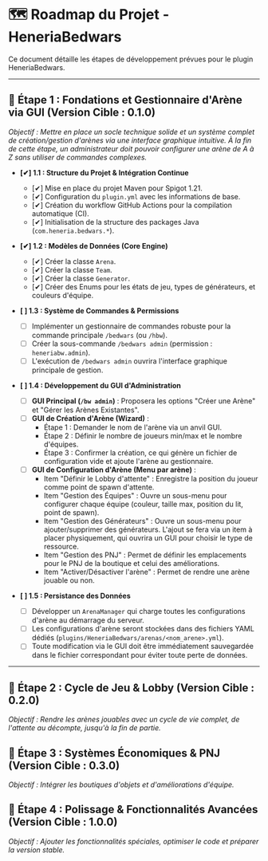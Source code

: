 # 🗺️ Roadmap du Projet - HeneriaBedwars

Ce document détaille les étapes de développement prévues pour le plugin HeneriaBedwars.

---

## 🎯 **Étape 1 : Fondations et Gestionnaire d'Arène via GUI (Version Cible : 0.1.0)**
*Objectif : Mettre en place un socle technique solide et un système complet de création/gestion d'arènes via une interface graphique intuitive. À la fin de cette étape, un administrateur doit pouvoir configurer une arène de A à Z sans utiliser de commandes complexes.* 

* **[✔] 1.1 : Structure du Projet & Intégration Continue**
    * [✔] Mise en place du projet Maven pour Spigot 1.21.
    * [✔] Configuration du `plugin.yml` avec les informations de base.
    * [✔] Création du workflow GitHub Actions pour la compilation automatique (CI).
    * [✔] Initialisation de la structure des packages Java (`com.heneria.bedwars.*`).

* **[✔] 1.2 : Modèles de Données (Core Engine)**
    * [✔] Créer la classe `Arena`.
    * [✔] Créer la classe `Team`.
    * [✔] Créer la classe `Generator`.
    * [✔] Créer des Enums pour les états de jeu, types de générateurs, et couleurs d'équipe.

* **[ ] 1.3 : Système de Commandes & Permissions**
    * [ ] Implémenter un gestionnaire de commandes robuste pour la commande principale `/bedwars` (ou `/hbw`).
    * [ ] Créer la sous-commande `/bedwars admin` (permission : `heneriabw.admin`).
    * [ ] L'exécution de `/bedwars admin` ouvrira l'interface graphique principale de gestion.

* **[ ] 1.4 : Développement du GUI d'Administration**
    * [ ] **GUI Principal (`/bw admin`)** : Proposera les options "Créer une Arène" et "Gérer les Arènes Existantes".
    * [ ] **GUI de Création d'Arène (Wizard)** :
        * Étape 1 : Demander le nom de l'arène via un anvil GUI.
        * Étape 2 : Définir le nombre de joueurs min/max et le nombre d'équipes.
        * Étape 3 : Confirmer la création, ce qui génère un fichier de configuration vide et ajoute l'arène au gestionnaire.
    * [ ] **GUI de Configuration d'Arène (Menu par arène)** :
        * Item "Définir le Lobby d'attente" : Enregistre la position du joueur comme point de spawn d'attente.
        * Item "Gestion des Équipes" : Ouvre un sous-menu pour configurer chaque équipe (couleur, taille max, position du lit, point de spawn).
        * Item "Gestion des Générateurs" : Ouvre un sous-menu pour ajouter/supprimer des générateurs. L'ajout se fera via un item à placer physiquement, qui ouvrira un GUI pour choisir le type de ressource.
        * Item "Gestion des PNJ" : Permet de définir les emplacements pour le PNJ de la boutique et celui des améliorations.
        * Item "Activer/Désactiver l'arène" : Permet de rendre une arène jouable ou non.

* **[ ] 1.5 : Persistance des Données**
    * [ ] Développer un `ArenaManager` qui charge toutes les configurations d'arène au démarrage du serveur.
    * [ ] Les configurations d'arène seront stockées dans des fichiers YAML dédiés (`plugins/HeneriaBedwars/arenas/<nom_arene>.yml`).
    * [ ] Toute modification via le GUI doit être immédiatement sauvegardée dans le fichier correspondant pour éviter toute perte de données.

---

## 🎯 **Étape 2 : Cycle de Jeu & Lobby (Version Cible : 0.2.0)**
*Objectif : Rendre les arènes jouables avec un cycle de vie complet, de l'attente au décompte, jusqu'à la fin de partie.*

## 🎯 **Étape 3 : Systèmes Économiques & PNJ (Version Cible : 0.3.0)**
*Objectif : Intégrer les boutiques d'objets et d'améliorations d'équipe.*

## 🎯 **Étape 4 : Polissage & Fonctionnalités Avancées (Version Cible : 1.0.0)**
*Objectif : Ajouter les fonctionnalités spéciales, optimiser le code et préparer la version stable.*
